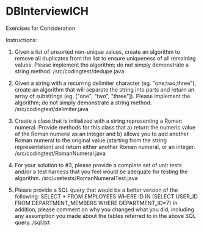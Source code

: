 DBInterviewICH
==============

Exercises for Consideration


Instructions:

1. Given a list of unsorted non-unique values, create an algorithm to remove all duplicates from 
the list to ensure uniqueness of all remaining values. Please implement the algorithm; do not 
simply demonstrate a string method.
/src/codingtest/dedupe.java

2. Given a string with a recurring delimiter character (eg. "one;two;three"), create an algorithm 
that will separate the string into parts and return an array of substrings (eg. ["one", "two", 
"three"]). Please implement the algorithm; do not simply demonstrate a string method.
/src/codingtest/delimiter.java

3. Create a class that is initialized with a string representing a Roman numeral. Provide 
methods for this class that a) return the numeric value of the Roman numeral as an integer 
and b) allows you to add another Roman numeral to the original value (starting from the string 
representation) and return either another Roman numeral, or an integer.
/src/codingtest/RomanNumeral.java

4. For your solution to #3, please provide a complete set of unit tests and/or a test harness that 
you feel would be adequate for testing the algorithm.
/src/usetests/RomanNumeralTest.java

5. Please provide a SQL query that would be a better version of the following:
SELECT * FROM EMPLOYEES WHERE ID IN (SELECT USER_ID FROM 
DEPARTMENT_MEMBERS WHERE DEPARTMENT_ID=7)
In addition, please comment on why you changed what you did, including any assumption you 
made about the tables referred to in the above SQL query.
/sql.txt
